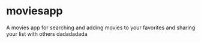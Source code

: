# moviesapp
A movies app for searching and adding movies to your favorites and sharing your list with others
dadadadada
